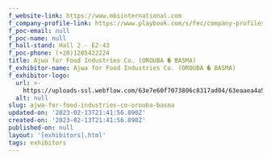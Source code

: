 ```yaml
---
f_website-link: https://www.mbiinternational.com
f_company-profile-link: https://www.playbook.com/s/fec/company-profiles
f_poc-email: null
f_poc-name: null
f_hall-stand: Hall 2 - E2-43
f_poc-phone: (+20)1205422224
title: Ajwa for Food Industries Co. (OROUBA � BASMA)
f_exhibitor-name: Ajwa for Food Industries Co. (OROUBA � BASMA)
f_exhibitor-logo:
  url: >-
    https://uploads-ssl.webflow.com/63e7e60f7073806c8317ad04/63eaaea4a57a2c4071c6478b_MzcyYg.jpeg
  alt: null
slug: ajwa-for-food-industries-co-orouba-basma
updated-on: '2023-02-13T21:41:56.890Z'
created-on: '2023-02-13T21:41:56.890Z'
published-on: null
layout: '[exhibitors].html'
tags: exhibitors
---
```



